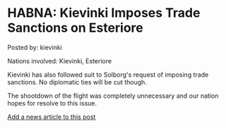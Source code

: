 # HABNA: Kievinki Imposes Trade Sanctions on Esteriore

Posted by: kievinki

Nations involved: Kievinki, Esteriore

Kievinki has also followed suit to Solborg's request of imposing trade sanctions. No diplomatic ties will be cut though.

The shootdown of the flight was completely unnecessary and our nation hopes for resolve to this issue.



[Add a news article to this post](http://solborg.xyz/rp/admin.php?event=2016-11-15_kievinki-imposes-trade-sanctions-on-esteriore-kievinki)

